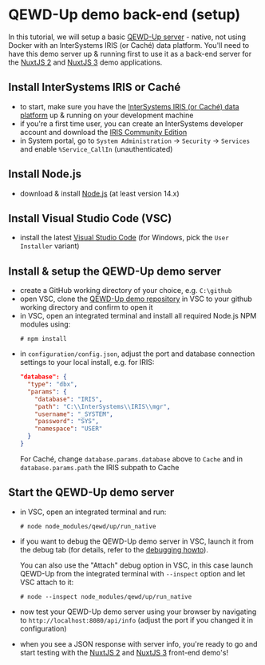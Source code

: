 # QEWD-Up demo back-end (setup)

In this tutorial, we will setup a basic [QEWD-Up server](https://github.com/robtweed/qewd/tree/master/up#native-qewd-monolith) - native, not using Docker with an InterSystems IRIS (or Caché) data platform. You'll need to have this demo server up & running first to use it as a back-end server for the [NuxtJS 2](Nuxt2-demo.md) and [NuxtJS 3](Nuxt3-demo.md) demo applications.

## Install InterSystems IRIS or Caché

- to start, make sure you have the [InterSystems IRIS (or Caché) data platform](https://download.intersystems.com/download/register.csp) up & running on your development machine
- if you're a first time user, you can create an InterSystems developer account and download the [IRIS Community Edition](https://download.intersystems.com/download/login.csp)
- in System portal, go to `System Administration` -> `Security` -> `Services` and enable `%Service_CallIn` (unauthenticated)

## Install Node.js

- download & install [Node.js](https://nodejs.org/en/) (at least version 14.x)

## Install Visual Studio Code (VSC)

- install the latest [Visual Studio Code](https://code.visualstudio.com/download) (for Windows, pick the ``User Installer`` variant)

## Install & setup the QEWD-Up demo server

- create a GitHub working directory of your choice, e.g. ``C:\github``
- open VSC, clone the [QEWD-Up demo repository](https://github.com/wdbacker/qewd-up-demo) in VSC to your github working directory and confirm to open it
- in VSC, open an integrated terminal and install all required Node.js NPM modules using:
  ```
  # npm install
  ```
- in `configuration/config.json`, adjust the port and database connection settings to your local install, e.g. for IRIS:
  ```json
  "database": {
    "type": "dbx",
    "params": {
      "database": "IRIS",
      "path": "C:\\InterSystems\\IRIS\\mgr",
      "username": "_SYSTEM",
      "password": "SYS",
      "namespace": "USER"
    }
  }
  ```
  For Caché, change `database.params.database` above to `Cache` and in `database.params.path` the IRIS subpath to Cache

## Start the QEWD-Up demo server

- in VSC, open an integrated terminal and run:
  ```
  # node node_modules/qewd/up/run_native
  ```
- if you want to debug the QEWD-Up demo server in VSC, launch it from the debug tab (for details, refer to the [debugging howto](Debugging.md)).
  
  You can also use the "Attach" debug option in VSC, in this case launch QEWD-Up from the integrated terminal with `--inspect` option and let VSC attach to it:
  ```
  # node --inspect node_modules/qewd/up/run_native
  ```
- now test your QEWD-Up demo server using your browser by navigating to `http://localhost:8080/api/info` (adjust the port if you changed it in configuration)
- when you see a JSON response with server info, you're ready to go and start testing with the [NuxtJS 2](Nuxt2-demo.md) and [NuxtJS 3](Nuxt3-demo.md) front-end demo's!